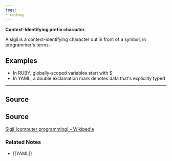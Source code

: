 ```yaml
---
tags:
- coding
---
```

**Context-Identifying prefix character.**

A sigil is a context-identifying character out in front of a symbol, in programmer's terms. 

## Examples

- In RUBY, globally-scoped variables start with $
- In YAML, a double exclamation mark denotes data that's explicitly typed

---

## Source

## Source

[Sigil (computer programming) - Wikipedia](https://en.wikipedia.org/wiki/Sigil_(computer_programming)?wprov=sfti1)

### Related Notes
- [[YAML]]